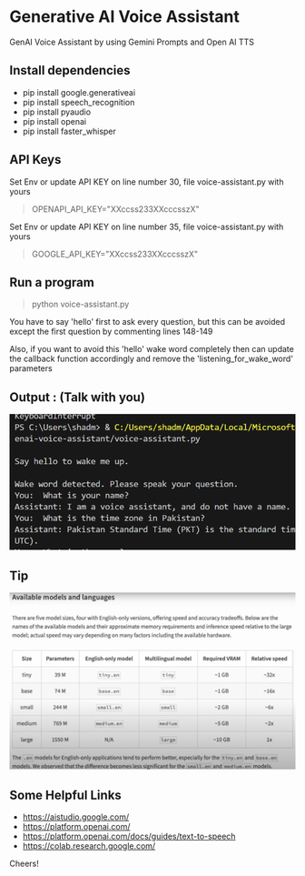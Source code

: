 # Generative AI Voice Assistant
GenAI Voice Assistant by using Gemini Prompts and Open AI TTS


## Install dependencies
- pip install google.generativeai
- pip install speech_recognition
- pip install pyaudio
- pip install openai
- pip install faster_whisper

## API Keys
Set Env or update API KEY on line number 30, file voice-assistant.py with yours
> OPENAPI_API_KEY="XXccss233XXcccsszX"

Set Env or update API KEY on line number 35, file voice-assistant.py with yours
> GOOGLE_API_KEY="XXccss233XXcccsszX"

## Run a program
> python voice-assistant.py

You have to say 'hello' first to ask every question, but this can be avoided except the first question by commenting lines 148-149

Also, if you want to avoid this 'hello' wake word completely then can update the callback function accordingly and remove the 'listening_for_wake_word' parameters


## Output : (Talk with you)
![alt sample demo](https://github.com/shadman/genai-voice-assistant/blob/main/img/demo.png)


## Tip
![alt sample demo](https://github.com/shadman/genai-voice-assistant/blob/main/img/model-and-languages.png)


## Some Helpful Links
- https://aistudio.google.com/
- https://platform.openai.com/
- https://platform.openai.com/docs/guides/text-to-speech
- https://colab.research.google.com/

Cheers!
